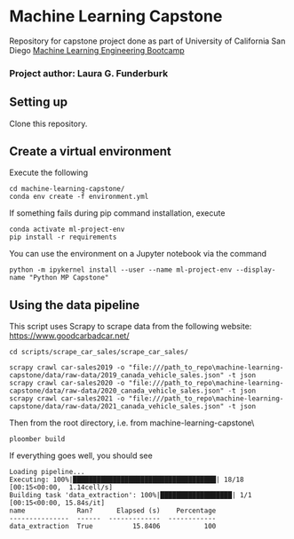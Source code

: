 # Machine Learning Capstone 
Repository for capstone project done as part of University of California San Diego [Machine Learning Engineering Bootcamp](https://career-bootcamp.extension.ucsd.edu/programs/machine-learning-engineering/)

### Project author: Laura G. Funderburk
## Setting up

Clone this repository.

## Create a virtual environment

Execute the following

```
cd machine-learning-capstone/
conda env create -f environment.yml
```

If something fails during pip command installation, execute

```
conda activate ml-project-env
pip install -r requirements
```

You can use the environment on a Jupyter notebook via the command

```
python -m ipykernel install --user --name ml-project-env --display-name "Python MP Capstone"
```

## Using the data pipeline

This script uses Scrapy to scrape data from the following website: https://www.goodcarbadcar.net/

```
cd scripts/scrape_car_sales/scrape_car_sales/

scrapy crawl car-sales2019 -o "file:///path_to_repo\machine-learning-capstone/data/raw-data/2019_canada_vehicle_sales.json" -t json
scrapy crawl car-sales2020 -o "file:///path_to_repo\machine-learning-capstone/data/raw-data/2020_canada_vehicle_sales.json" -t json
scrapy crawl car-sales2021 -o "file:///path_to_repo\machine-learning-capstone/data/raw-data/2021_canada_vehicle_sales.json" -t json
```

Then from the root directory, i.e. from machine-learning-capstone\

```
ploomber build
```

If everything goes well, you should see

```
Loading pipeline...
Executing: 100%|████████████████████████████████████| 18/18 [00:15<00:00,  1.14cell/s]
Building task 'data_extraction': 100%|██████████████████| 1/1 [00:15<00:00, 15.84s/it]
name             Ran?      Elapsed (s)    Percentage
---------------  ------  -------------  ------------
data_extraction  True          15.8406           100
```
